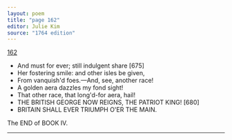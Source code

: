 ```yaml
---
layout: poem
title: "page 162"
editor: Julie Kim
source: "1764 edition"
---
```



[162]()

- And must for ever; still indulgent share [675]
- Her fostering smile: and other isles be given,
- From vanquish'd foes.—And, see, another race!
- A golden aera dazzles my fond sight! 
- That other race, that long'd-for aera, hail!
- THE BRITISH GEORGE NOW REIGNS, THE PATRIOT KING! [680]
- BRITAIN SHALL EVER TRIUMPH O'ER THE MAIN.

The END of BOOK IV.

---
